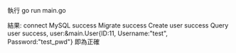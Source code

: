 執行 go run main.go

結果:
connect MySQL success
Migrate success
Create user success
Query user success, user:&main.User{ID:11, Username:"test", Password:"test_pwd"}
即為正確